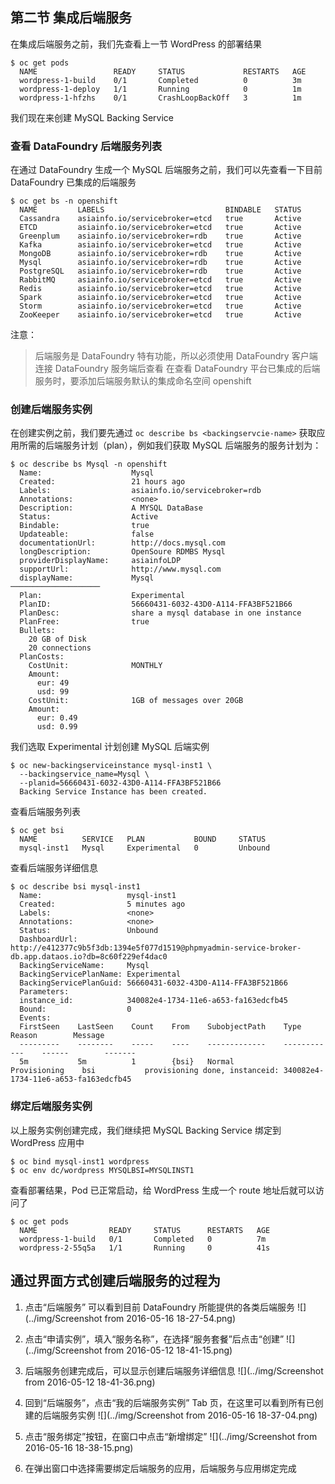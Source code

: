 ## 第二节 集成后端服务

在集成后端服务之前，我们先查看上一节 WordPress 的部署结果

```
$ oc get pods
  NAME                 READY     STATUS             RESTARTS   AGE
  wordpress-1-build    0/1       Completed          0          3m
  wordpress-1-deploy   1/1       Running            0          1m
  wordpress-1-hfzhs    0/1       CrashLoopBackOff   3          1m
```

我们现在来创建 MySQL Backing Service

### 查看 DataFoundry 后端服务列表

在通过 DataFoundry 生成一个 MySQL 后端服务之前，我们可以先查看一下目前 DataFoundry 已集成的后端服务

```
$ oc get bs -n openshift  
  NAME         LABELS                           BINDABLE   STATUS
  Cassandra    asiainfo.io/servicebroker=etcd   true       Active
  ETCD         asiainfo.io/servicebroker=etcd   true       Active
  Greenplum    asiainfo.io/servicebroker=rdb    true       Active
  Kafka        asiainfo.io/servicebroker=etcd   true       Active
  MongoDB      asiainfo.io/servicebroker=rdb    true       Active
  Mysql        asiainfo.io/servicebroker=rdb    true       Active
  PostgreSQL   asiainfo.io/servicebroker=rdb    true       Active
  RabbitMQ     asiainfo.io/servicebroker=etcd   true       Active
  Redis        asiainfo.io/servicebroker=etcd   true       Active
  Spark        asiainfo.io/servicebroker=etcd   true       Active
  Storm        asiainfo.io/servicebroker=etcd   true       Active
  ZooKeeper    asiainfo.io/servicebroker=etcd   true       Active
```

注意：

> 后端服务是 DataFoundry 特有功能，所以必须使用 DataFoundry 客户端连接 DataFoundry 服务端后查看
> 在查看 DataFoundry 平台已集成的后端服务时，要添加后端服务默认的集成命名空间 openshift

### 创建后端服务实例

在创建实例之前，我们要先通过 `oc describe bs <backingservcie-name>` 获取应用所需的后端服务计划（plan），例如我们获取 MySQL 后端服务的服务计划为：

```
$ oc describe bs Mysql -n openshift
  Name:                    Mysql
  Created:                 21 hours ago
  Labels:                  asiainfo.io/servicebroker=rdb
  Annotations:             <none>
  Description:             A MYSQL DataBase
  Status:                  Active
  Bindable:                true
  Updateable:              false
  documentationUrl:        http://docs.mysql.com
  longDescription:         OpenSoure RDMBS Mysql
  providerDisplayName:     asiainfoLDP
  supportUrl:              http://www.mysql.com
  displayName:             Mysql
────────────────────
  Plan:                    Experimental
  PlanID:                  56660431-6032-43D0-A114-FFA3BF521B66
  PlanDesc:                share a mysql database in one instance
  PlanFree:                true
  Bullets:
    20 GB of Disk
    20 connections
  PlanCosts:
    CostUnit:              MONTHLY
    Amount:
      eur: 49
      usd: 99
    CostUnit:              1GB of messages over 20GB
    Amount:
      eur: 0.49
      usd: 0.99
```

我们选取 Experimental 计划创建 MySQL 后端实例

```
$ oc new-backingserviceinstance mysql-inst1 \
  --backingservice_name=Mysql \
  --planid=56660431-6032-43D0-A114-FFA3BF521B66
  Backing Service Instance has been created.
```

查看后端服务列表

```
$ oc get bsi
  NAME          SERVICE   PLAN           BOUND     STATUS
  mysql-inst1   Mysql     Experimental   0         Unbound 
```

查看后端服务详细信息

```
$ oc describe bsi mysql-inst1
  Name:                   mysql-inst1
  Created:                5 minutes ago
  Labels:                 <none>
  Annotations:            <none>
  Status:                 Unbound
  DashboardUrl:           http://e412377c9b5f3db:1394e5f077d1519@phpmyadmin-service-broker-db.app.dataos.io?db=8c60f229ef4dac0
  BackingServiceName:     Mysql
  BackingServicePlanName: Experimental
  BackingServicePlanGuid: 56660431-6032-43D0-A114-FFA3BF521B66
  Parameters:
  instance_id:            340082e4-1734-11e6-a653-fa163edcfb45
  Bound:                  0
  Events:
  FirstSeen    LastSeen    Count    From    SubobjectPath    Type            Reason        Message
  ---------    --------    -----    ----    -------------    ------------    ------        -------
  5m           5m          1        {bsi}   Normal           Provisioning    bsi           provisioning done, instanceid: 340082e4-1734-11e6-a653-fa163edcfb45
```

### 绑定后端服务实例

以上服务实例创建完成，我们继续把 MySQL Backing Service 绑定到 WordPress 应用中

```
$ oc bind mysql-inst1 wordpress
$ oc env dc/wordpress MYSQLBSI=MYSQLINST1
```

查看部署结果，Pod 已正常启动，给 WordPress 生成一个 route 地址后就可以访问了

```
$ oc get pods
  NAME                READY     STATUS      RESTARTS   AGE
  wordpress-1-build   0/1       Completed   0          7m 
  wordpress-2-55q5a   1/1       Running     0          41s
```

## 通过界面方式创建后端服务的过程为

1. 点击“后端服务” 可以看到目前 DataFoundry 所能提供的各类后端服务
  ![](../img/Screenshot from 2016-05-16 18-27-54.png)

2. 点击“申请实例”，填入“服务名称”，在选择“服务套餐”后点击“创建”
  ![](../img/Screenshot from 2016-05-12 18-41-15.png)

3. 后端服务创建完成后，可以显示创建后端服务详细信息
  ![](../img/Screenshot from 2016-05-12 18-41-36.png)

4. 回到“后端服务”，点击“我的后端服务实例” Tab 页，在这里可以看到所有已创建的后端服务实例
  ![](../img/Screenshot from 2016-05-16 18-37-04.png)

5. 点击“服务绑定”按钮，在窗口中点击“新增绑定”
  ![](../img/Screenshot from 2016-05-16 18-38-15.png)

6. 在弹出窗口中选择需要绑定后端服务的应用，后端服务与应用绑定完成



